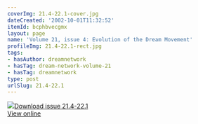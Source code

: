```yaml
---
coverImg: 21.4-22.1-cover.jpg
dateCreated: '2002-10-01T11:32:52'
itemId: bcphbvecgmx
layout: page
name: 'Volume 21, issue 4: Evolution of the Dream Movement'
profileImg: 21.4-22.1-rect.jpg
tags:
- hasAuthor: dreamnetwork
- hasTag: dream-network-volume-21
- hasTag: dreamnetwork
type: post
urlSlug: 21.4-22.1
---
```

<img class="card-journal-img" src="../images/21.4-22.1-rect.jpg"/><a href="../files/pdfs/Volume_21/21.4-22-1_evolution.pdf" download="">Download issue 21.4-22.1</a><br><a href="../files/pdfs/Volume_21/21.4-22-1_evolution.pdf">View online</a>